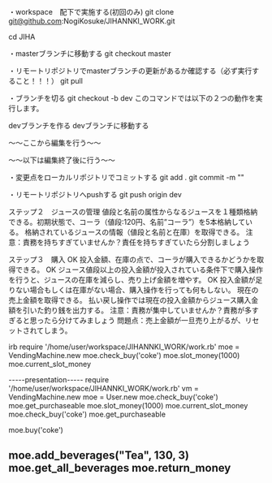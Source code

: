 ・workspace　配下で実施する(初回のみ)
git clone git@github.com:NogiKosuke/JIHANNKI_WORK.git

cd JIHA

・masterブランチに移動する
git checkout master

・リモートリポジトリでmasterブランチの更新があるか確認する（必ず実行すること！！！）
git pull

・ブランチを切る
git checkout -b dev
このコマンドでは以下の２つの動作を実行します。

devブランチを作る
devブランチに移動する

〜〜ここから編集を行う〜〜



〜〜以下は編集終了後に行う〜〜

・変更点をローカルリポジトリでコミットする
git add .
git commit -m ""

・リモートリポジトリへpushする
git push origin dev

ステップ２　ジュースの管理
値段と名前の属性からなるジュースを１種類格納できる。初期状態で、コーラ（値段:120円、名前”コーラ”）を5本格納している。
格納されているジュースの情報（値段と名前と在庫）を取得できる。
注意：責務を持ちすぎていませんか？責任を持ちすぎていたら分割しましょう

ステップ３　購入
OK 投入金額、在庫の点で、コーラが購入できるかどうかを取得できる。 
OK ジュース値段以上の投入金額が投入されている条件下で購入操作を行うと、ジュースの在庫を減らし、売り上げ金額を増やす。
OK 投入金額が足りない場合もしくは在庫がない場合、購入操作を行っても何もしない。
現在の売上金額を取得できる。
払い戻し操作では現在の投入金額からジュース購入金額を引いた釣り銭を出力する。
注意：責務が集中していませんか？責務が多すぎると思ったら分けてみましょう
問題点：売上金額が一旦売り上がるが、リセットされてしまう。


irb
require '/home/user/workspace/JIHANNKI_WORK/work.rb'
 moe = VendingMachine.new
 moe.check_buy('coke')
  moe.slot_money(1000)
  moe.current_slot_money


-----presentation-----
require '/home/user/workspace/JIHANNKI_WORK/work.rb'
 vm = VendingMachine.new
 moe = User.new
 moe.check_buy('coke')
 moe.get_purchaseable
  moe.slot_money(1000)
  moe.current_slot_money
moe.check_buy('coke')
 moe.get_purchaseable

moe.buy('coke')

moe.add_beverages("Tea", 130, 3)
moe.get_all_beverages 
moe.return_money
---------------------------

